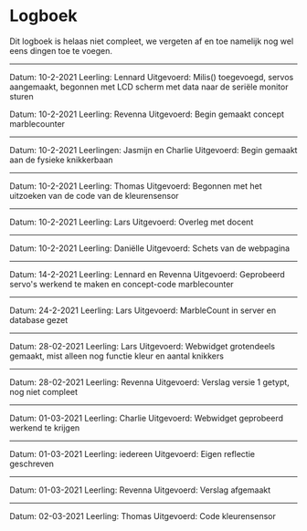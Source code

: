 # Logboek

Dit logboek is helaas niet compleet, we vergeten af en toe namelijk nog wel eens dingen toe te voegen.

---

Datum: 10-2-2021
Leerling: Lennard
Uitgevoerd: Milis() toegevoegd, servos aangemaakt, begonnen met LCD scherm met data naar de seriële monitor sturen


Datum: 10-2-2021
Leerling: Revenna 
Uitgevoerd: Begin gemaakt concept marblecounter

---

Datum: 10-2-2021
Leerlingen: Jasmijn en Charlie
Uitgevoerd: Begin gemaakt aan de fysieke knikkerbaan

---

Datum: 10-2-2021
Leerling: Thomas
Uitgevoerd: Begonnen met het uitzoeken van de code van de kleurensensor

---

Datum: 10-2-2021
Leerling: Lars 
Uitgevoerd: Overleg met docent

---

Datum: 10-2-2021
Leerling: Daniëlle 
Uitgevoerd: Schets van de webpagina

---

Datum: 14-2-2021
Leerling: Lennard en Revenna
Uitgevoerd: Geprobeerd servo's werkend te maken en concept-code marblecounter 

---

Datum: 24-2-2021
Leerling: Lars
Uitgevoerd: MarbleCount in server en database gezet

---

Datum: 28-02-2021
Leerling: Lars
Uitgevoerd: Webwidget grotendeels gemaakt, mist alleen nog functie kleur en aantal knikkers

---

Datum: 28-02-2021
Leerling: Revenna
Uitgevoerd: Verslag versie 1 getypt, nog niet compleet

---

Datum: 01-03-2021
Leerling: Charlie
Uitgevoerd: Webwidget geprobeerd werkend te krijgen

---

Datum: 01-03-2021
Leerling: iedereen
Uitgevoerd: Eigen reflectie geschreven

---

Datum: 01-03-2021
Leerling: Revenna
Uitgevoerd: Verslag afgemaakt 

--- 

Datum: 02-03-2021
Leerling: Thomas
Uitgevoerd: Code kleurensensor 
